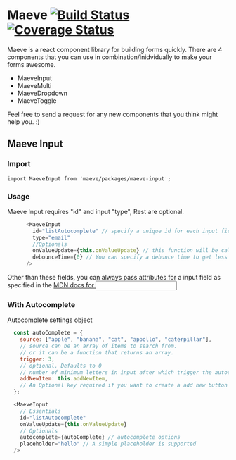 # Maeve [![Build Status](https://travis-ci.org/ateev/maeve.svg?branch=master)](https://travis-ci.org/ateev/maeve) [![Coverage Status](https://coveralls.io/repos/github/ateev/maeve/badge.svg?branch=master)](https://coveralls.io/github/ateev/maeve?branch=master)

Maeve is a react component library for building forms quickly.
There are 4 components that you can use in combination/inidvidually to make your forms awesome.

* MaeveInput
* MaeveMulti
* MaeveDropdown
* MaeveToggle

Feel free to send a request for any new components that you think might help you. :)


## Maeve Input

### Import
```
import MaeveInput from 'maeve/packages/maeve-input';
```

### Usage
Maeve Input requires "id" and input "type", Rest are optional.
```javascript
      <MaeveInput
        id="listAutocomplete" // specify a unique id for each input field.
        type="email"
        //Optionals
        onValueUpdate={this.onValueUpdate} // this function will be called on each value update.
        debounceTime={0} // You can specify a debunce time to get less frequent updates. default value is 20
      />
```

Other than these fields, you can always pass attributes for a input field
as specified in the [MDN docs for <input />](https://developer.mozilla.org/en/docs/Web/HTML/Element/input)

### With Autocomplete

Autocomplete settings object
```javascript
  const autoComplete = {
    source: ["apple", "banana", "cat", "appollo", "caterpillar"],
    // source can be an array of items to search from.
    // or it can be a function that returns an array.
    trigger: 3,
    // optional. Defaults to 0
    // number of minimum letters in input after which trigger the autocomplete
    addNewItem: this.addNewItem,
    // An Optional key required if you want to create a add new button in the dropdown. The value is a callback function
  };
```

```javascript
  <MaeveInput
    // Essentials
    id="listAutocomplete"
    onValueUpdate={this.onValueUpdate}
    // Optionals
    autocomplete={autoComplete} // autocomplete options
    placeholder="hello" // A simple placeholder is supported
  />
```
